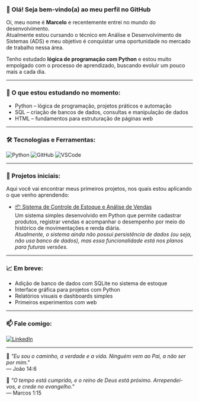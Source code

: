 ### 👋 Olá! Seja bem-vindo(a) ao meu perfil no GitHub

Oi, meu nome é **Marcelo** e recentemente entrei no mundo do desenvolvimento.  
Atualmente estou cursando o técnico em Análise e Desenvolvimento de Sistemas (ADS) e meu objetivo é conquistar uma oportunidade no mercado de trabalho nessa área.

Tenho estudado **lógica de programação com Python** e estou muito empolgado com o processo de aprendizado, buscando evoluir um pouco mais a cada dia.

---

### 🚀 O que estou estudando no momento:
- Python – lógica de programação, projetos práticos e automação  
- SQL – criação de bancos de dados, consultas e manipulação de dados  
- HTML – fundamentos para estruturação de páginas web  

---

### 🛠️ Tecnologias e Ferramentas:
![Python](https://img.shields.io/badge/-Python-333?style=flat&logo=python)
![GitHub](https://img.shields.io/badge/-GitHub-181717?style=flat&logo=github)
![VSCode](https://img.shields.io/badge/-VSCode-007ACC?style=flat&logo=visual-studio-code)

---

### 📌 Projetos iniciais:
Aqui você vai encontrar meus primeiros projetos, nos quais estou aplicando o que venho aprendendo:

- [📦 Sistema de Controle de Estoque e Análise de Vendas](https://github.com/devMarino/ControleDestoque-python)  
  Um sistema simples desenvolvido em Python que permite cadastrar produtos, registrar vendas e acompanhar o desempenho por meio do histórico de movimentações e renda diária.  
  *Atualmente, o sistema ainda não possui persistência de dados (ou seja, não usa banco de dados), mas essa funcionalidade está nos planos para futuras versões.*

---

### 📈 Em breve:
- Adição de banco de dados com SQLite no sistema de estoque
- Interface gráfica para projetos com Python
- Relatórios visuais e dashboards simples
- Primeiros experimentos com web

---

### 📫 Fale comigo:
[![LinkedIn](https://img.shields.io/badge/-LinkedIn-0A66C2?style=flat&logo=linkedin&logoColor=white)](https://www.linkedin.com/in/marcelomarino24/)

---

📖 *"Eu sou o caminho, a verdade e a vida. Ninguém vem ao Pai, a não ser por mim."*  
— João 14:6  

📖 *"O tempo está cumprido, e o reino de Deus está próximo. Arrependei-vos, e crede no evangelho."*  
— Marcos 1:15
